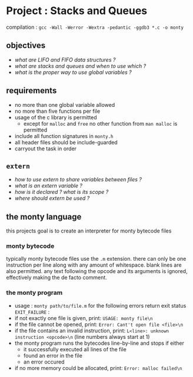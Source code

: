 # Project : Stacks and Queues
compilation : `gcc -Wall -Werror -Wextra -pedantic -ggdb3 *.c -o monty`
## objectives
- *what are LIFO and FIFO data structures ?*
- *what are stacks and queues and when to use which ?*
- *what is the proper way to use global variables ?*
## requirements
- no more than one global variable allowed
- no more than five functions per file
- usage of the c library is permitted
	- except for `malloc` and `free` no other function from `man malloc` is permitted
- include all function signatures in `monty.h`
- all header files should be include-guarded
- carryout the task in order
## `extern`
- *how to use extern to share variables between files ?*
- *what is an extern variable ?*
- *how is it declared ? what is its scope ?*
- *where should extern be used ?*
## the monty language
this projects goal is to create an interpreter for monty bytecode files
### monty bytecode
typically monty bytecode files use the `.m` extension. there can only be one instruction per line along with any amount of whitespace. blank lines are also permitted. any text following the opcode and its arguments is ignored, effectively making the de facto comment.
### the monty program
- usage : `monty path/to/file.m`
for the following errors return exit status `EXIT_FAILURE` :
- if not exactly one file is given, print: `USAGE: monty file\n`
- if the file cannot be opened, print: `Error: Cant't open file <file>\n`
- if the file contains an invalid instruction, print: `L<line>: unknown instruction <opcode>\n` (line numbers always start at 1)
- the monty program runs the bytecodes line-by-line and stops if either
	- it successfully executed all lines of the file
	- found an error in the file
	- an error occured
- if no more memory could be allocated, print: `Error: malloc failed\n`
